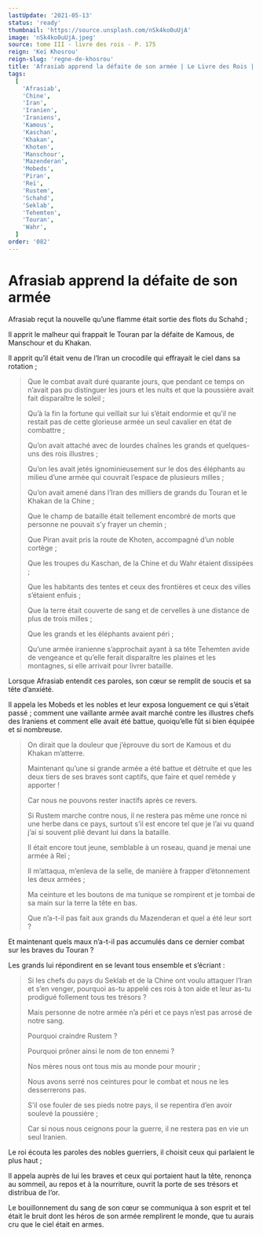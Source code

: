 ```yaml
---
lastUpdate: '2021-05-13'
status: 'ready'
thumbnail: 'https://source.unsplash.com/nSk4ko0uUjA'
image: 'nSk4ko0uUjA.jpeg'
source: tome III - livre des rois - P. 175
reign: 'Keï Khosrou'
reign-slug: 'regne-de-khosrou'
title: 'Afrasiab apprend la défaite de son armée | Le Livre des Rois | Shâhnâmeh'
tags:
  [
    'Afrasiab',
    'Chine',
    'Iran',
    'Iranien',
    'Iraniens',
    'Kamous',
    'Kaschan',
    'Khakan',
    'Khoten',
    'Manschour',
    'Mazenderan',
    'Mobeds',
    'Piran',
    'Reï',
    'Rustem',
    'Schahd',
    'Seklab',
    'Tehemten',
    'Touran',
    'Wahr',
  ]
order: '082'
---
```


# Afrasiab apprend la défaite de son armée

Afrasiab reçut la nouvelle qu’une flamme était sortie des flots du Schahd ;

Il apprit le malheur qui frappait le Touran par la défaite de Kamous, de Manschour et du Khakan.

Il apprit qu’il était venu de l’Iran un crocodile qui effrayait le ciel dans sa rotation ;

> Que le combat avait duré quarante jours, que pendant ce temps on n’avait pas pu distinguer les jours et les nuits et que la poussière avait fait disparaître le soleil ;
>
> Qu’à la fin la fortune qui veillait sur lui s’était endormie et qu’il ne restait pas de cette glorieuse armée un seul cavalier en état de combattre ;
>
> Qu’on avait attaché avec de lourdes chaînes les grands et quelques-uns des rois illustres ;
>
> Qu’on les avait jetés ignominieusement sur le dos des éléphants au milieu d’une armée qui couvrait l’espace de plusieurs milles ;
>
> Qu’on avait amené dans l’Iran des milliers de grands du Touran et le Khakan de la Chine ;
>
> Que le champ de bataille était tellement encombré de morts que personne ne pouvait s’y frayer un chemin ;
>
> Que Piran avait pris la route de Khoten, accompagné d’un noble cortège ;
>
> Que les troupes du Kaschan, de la Chine et du Wahr étaient dissipées ;
>
> Que les habitants des tentes et ceux des frontières et ceux des villes s’étaient enfuis ;
>
> Que la terre était couverte de sang et de cervelles à une distance de plus de trois milles ;
>
> Que les grands et les éléphants avaient péri ;
>
> Qu’une armée iranienne s’approchait ayant à sa tête Tehemten avide de vengeance et qu’elle ferait disparaître les plaines et les montagnes, si elle arrivait pour livrer bataille.

Lorsque Afrasiab entendit ces paroles, son cœur se remplit de soucis et sa tête d’anxiété.

Il appela les Mobeds et les nobles et leur exposa longuement ce qui s’était passé ; comment une vaillante armée avait marché contre les illustres chefs des Iraniens et comment elle avait été battue, quoiqu’elle fût si bien équipée et si nombreuse.

> On dirait que la douleur que j’éprouve du sort de Kamous et du Khakan m’atterre.
>
> Maintenant qu’une si grande armée a été battue et détruite et que les deux tiers de ses braves sont captifs, que faire et quel remède y apporter !
>
> Car nous ne pouvons rester inactifs après ce revers.
>
> Si Rustem marche contre nous, il ne restera pas même une ronce ni une herbe dans ce pays, surtout s’il est encore tel que je l’ai vu quand j’ai si souvent plié devant lui dans la bataille.
>
> Il était encore tout jeune, semblable à un roseau, quand je menai une armée à Reï ;
>
> Il m’attaqua, m’enleva de la selle, de manière à frapper d’étonnement les deux armées ;
>
> Ma ceinture et les boutons de ma tunique se rompirent et je tombai de sa main sur la terre la tête en bas.
>
> Que n’a-t-il pas fait aux grands du Mazenderan et quel a été leur sort ?

Et maintenant quels maux n’a-t-il pas accumulés dans ce dernier combat sur les braves du Touran ?

Les grands lui répondirent en se levant tous ensemble et s’écriant :

> Si les chefs du pays du Seklab et de la Chine ont voulu attaquer l’Iran et s’en venger, pourquoi as-tu appelé ces rois à ton aide et leur as-tu prodigué follement tous tes trésors ?
>
> Mais personne de notre armée n’a péri et ce pays n’est pas arrosé de notre sang.
>
> Pourquoi craindre Rustem ?
>
> Pourquoi prôner ainsi le nom de ton ennemi ?
>
> Nos mères nous ont tous mis au monde pour mourir ;
>
> Nous avons serré nos ceintures pour le combat et nous ne les desserrerons pas.
>
> S’il ose fouler de ses pieds notre pays, il se repentira d’en avoir soulevé la poussière ;
>
> Car si nous nous ceignons pour la guerre, il ne restera pas en vie un seul Iranien.

Le roi écouta les paroles des nobles guerriers, il choisit ceux qui parlaient le plus haut ;

Il appela auprès de lui les braves et ceux qui portaient haut la tête, renonça au sommeil, au repos et à la nourriture, ouvrit la porte de ses trésors et distribua de l’or.

Le bouillonnement du sang de son cœur se communiqua à son esprit et tel était le bruit dont les héros de son armée remplirent le monde, que tu aurais cru que le ciel était en armes.
